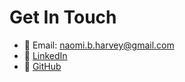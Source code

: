 
# Get In Touch

- 📧 Email: naomi.b.harvey@gmail.com
- 💼 [LinkedIn]([https://www.linkedin.com/in/naomiharvey](https://www.linkedin.com/in/naomi-harvey-masters-in-education-software-developer/))
- 🐙 [GitHub](https://github.com/nbharvey)
